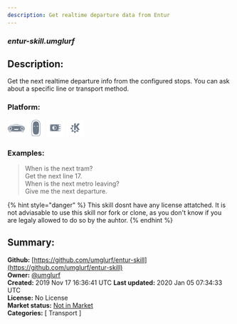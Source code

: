 ```yaml
---
description: Get realtime departure data from Entur
---
```


### _entur-skill.umglurf_  
## Description:  
Get the next realtime departure info from the configured stops. You can ask about a specific line or transport method.  
  
  
### Platform:  
 ![Mark I](../.gitbook/assets/mark-1-icon.png)  ![Mark II](../.gitbook/assets/mark-2-icon.png)  ![Picroft](../.gitbook/assets/picroft-icon.png)  ![plasmoid](../.gitbook/assets/kde.png)   
### Examples:  
> When is the next tram?  
> Get the next line 17.  
> When is the next metro leaving?  
> Give me the next departure.  
  
{% hint style="danger" %}
This skill dosnt have any license attatched. It is not adviasable to use this skill nor fork or clone, as you don't know if you are legaly allowed to do so by the auhtor.
{% endhint %}
  
## Summary:  
**Github:** [https://github.com/umglurf/entur-skill](https://github.com/umglurf/entur-skill)  
**Owner:** [@umglurf](https://github.com/umglurf)  
**Created:** 2019 Nov 17 16:36:41 UTC  **Last updated:** 2020 Jan 05 07:34:33 UTC  
**License:** No License  
**Market status:** [Not in Market](https://market.mycroft.ai/skill/)  
**Categories:** [ Transport ]   
